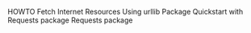 HOWTO Fetch Internet Resources Using urllib Package
Quickstart with Requests package
Requests package
